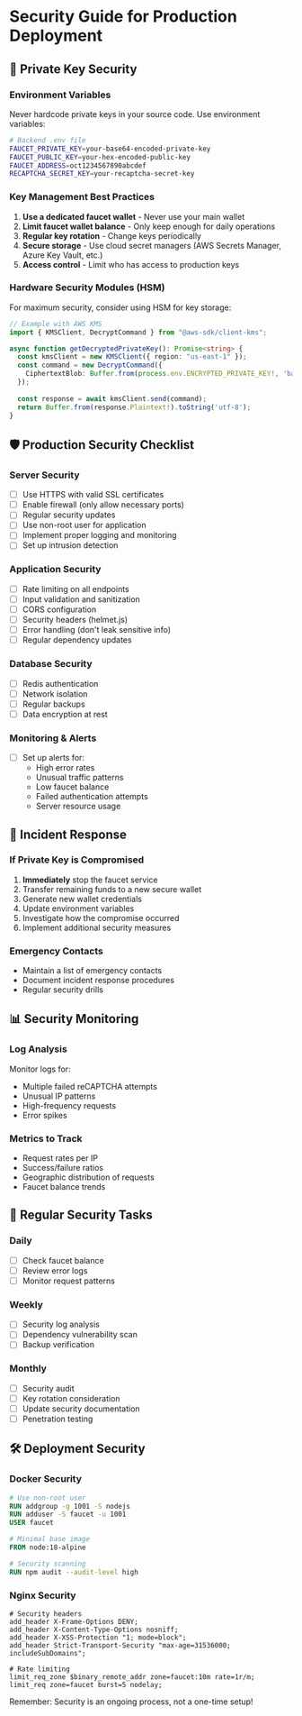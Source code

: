 # Security Guide for Production Deployment

## 🔐 Private Key Security

### Environment Variables
Never hardcode private keys in your source code. Use environment variables:

```bash
# Backend .env file
FAUCET_PRIVATE_KEY=your-base64-encoded-private-key
FAUCET_PUBLIC_KEY=your-hex-encoded-public-key
FAUCET_ADDRESS=oct1234567890abcdef
RECAPTCHA_SECRET_KEY=your-recaptcha-secret-key
```

### Key Management Best Practices

1. **Use a dedicated faucet wallet** - Never use your main wallet
2. **Limit faucet wallet balance** - Only keep enough for daily operations
3. **Regular key rotation** - Change keys periodically
4. **Secure storage** - Use cloud secret managers (AWS Secrets Manager, Azure Key Vault, etc.)
5. **Access control** - Limit who has access to production keys

### Hardware Security Modules (HSM)
For maximum security, consider using HSM for key storage:

```typescript
// Example with AWS KMS
import { KMSClient, DecryptCommand } from "@aws-sdk/client-kms";

async function getDecryptedPrivateKey(): Promise<string> {
  const kmsClient = new KMSClient({ region: "us-east-1" });
  const command = new DecryptCommand({
    CiphertextBlob: Buffer.from(process.env.ENCRYPTED_PRIVATE_KEY!, 'base64')
  });
  
  const response = await kmsClient.send(command);
  return Buffer.from(response.Plaintext!).toString('utf-8');
}
```

## 🛡️ Production Security Checklist

### Server Security
- [ ] Use HTTPS with valid SSL certificates
- [ ] Enable firewall (only allow necessary ports)
- [ ] Regular security updates
- [ ] Use non-root user for application
- [ ] Implement proper logging and monitoring
- [ ] Set up intrusion detection

### Application Security
- [ ] Rate limiting on all endpoints
- [ ] Input validation and sanitization
- [ ] CORS configuration
- [ ] Security headers (helmet.js)
- [ ] Error handling (don't leak sensitive info)
- [ ] Regular dependency updates

### Database Security
- [ ] Redis authentication
- [ ] Network isolation
- [ ] Regular backups
- [ ] Data encryption at rest

### Monitoring & Alerts
- [ ] Set up alerts for:
  - High error rates
  - Unusual traffic patterns
  - Low faucet balance
  - Failed authentication attempts
  - Server resource usage

## 🚨 Incident Response

### If Private Key is Compromised
1. **Immediately** stop the faucet service
2. Transfer remaining funds to a new secure wallet
3. Generate new wallet credentials
4. Update environment variables
5. Investigate how the compromise occurred
6. Implement additional security measures

### Emergency Contacts
- Maintain a list of emergency contacts
- Document incident response procedures
- Regular security drills

## 📊 Security Monitoring

### Log Analysis
Monitor logs for:
- Multiple failed reCAPTCHA attempts
- Unusual IP patterns
- High-frequency requests
- Error spikes

### Metrics to Track
- Request rates per IP
- Success/failure ratios
- Geographic distribution of requests
- Faucet balance trends

## 🔄 Regular Security Tasks

### Daily
- [ ] Check faucet balance
- [ ] Review error logs
- [ ] Monitor request patterns

### Weekly
- [ ] Security log analysis
- [ ] Dependency vulnerability scan
- [ ] Backup verification

### Monthly
- [ ] Security audit
- [ ] Key rotation consideration
- [ ] Update security documentation
- [ ] Penetration testing

## 🛠️ Deployment Security

### Docker Security
```dockerfile
# Use non-root user
RUN addgroup -g 1001 -S nodejs
RUN adduser -S faucet -u 1001
USER faucet

# Minimal base image
FROM node:18-alpine

# Security scanning
RUN npm audit --audit-level high
```

### Nginx Security
```nginx
# Security headers
add_header X-Frame-Options DENY;
add_header X-Content-Type-Options nosniff;
add_header X-XSS-Protection "1; mode=block";
add_header Strict-Transport-Security "max-age=31536000; includeSubDomains";

# Rate limiting
limit_req_zone $binary_remote_addr zone=faucet:10m rate=1r/m;
limit_req zone=faucet burst=5 nodelay;
```

Remember: Security is an ongoing process, not a one-time setup!